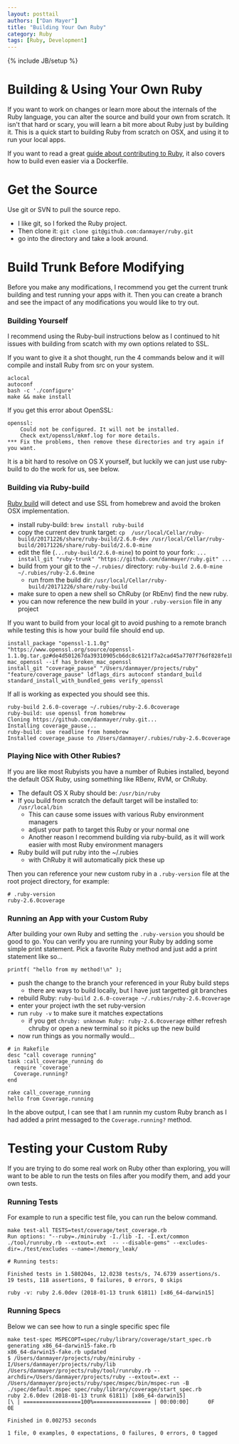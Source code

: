 ```yaml
---
layout: posttail
authors: ["Dan Mayer"]
title: "Building Your Own Ruby"
category: Ruby
tags: [Ruby, Development]
---
```

{% include JB/setup %}

# Building & Using Your Own Ruby

If you want to work on changes or learn more about the internals of the  Ruby language, you can alter the source and build your own from scratch. It isn't that hard or scary, you will learn a bit more about Ruby just by building it. This is a quick start to building Ruby from scratch on OSX, and using it to run your local apps.

If you want to read a great [guide about contributing to Ruby](http://www.sihui.io/how-to-contribute-to-ruby/), it also covers how to build even easier via a Dockerfile.  

# Get the Source

Use git or SVN to pull the source repo.

* I like git, so I forked the Ruby project.
* Then clone it: `git clone git@github.com:danmayer/ruby.git`
* go into the directory and take a look around.

# Build Trunk Before Modifying

Before you make any modifications, I recommend you get the current trunk building and test running your apps with it. Then you can create a branch and see the impact of any modifications you would like to try out.

### Building Yourself

I recommend using the Ruby-buil instructions below as I continued to hit issues with building from scatch with my own options related to SSL.

If you want to give it a shot thought, run the 4 commands below and it will compile and install Ruby from src <!--more--> on your system.

```
aclocal
autoconf
bash -c './configure'
make && make install
```

If you get this error about OpenSSL:

```
openssl:
	Could not be configured. It will not be installed.
	Check ext/openssl/mkmf.log for more details.
*** Fix the problems, then remove these directories and try again if you want.
```

It is a bit hard to resolve on OS X yourself, but luckily we can just use ruby-build to do the work for us, see below.

### Building via Ruby-build

[Ruby build](https://github.com/rbenv/ruby-build) will detect and use SSL from homebrew and avoid the broken OSX implementation. 

* install ruby-build: `brew install ruby-build`
* copy the current dev trunk target: `cp  /usr/local/Cellar/ruby-build/20171226/share/ruby-build/2.6.0-dev /usr/local/Cellar/ruby-build/20171226/share/ruby-build/2.6.0-mine`
* edit the file (`...ruby-build/2.6.0-mine`) to point to your fork: `... install_git "ruby-trunk" "https://github.com/danmayer/ruby.git" ...`
* build from your git to the `~/.rubies/` directory: `ruby-build 2.6.0-mine ~/.rubies/ruby-2.6.0mine`
   * run from the build dir: `/usr/local/Cellar/ruby-build/20171226/share/ruby-build` 
* make sure to open a new shell so ChRuby (or RbEnv) find the new ruby.
* you can now reference the new build in your `.ruby-version` file in any project

If you want to build from your local git to avoid pushing to a remote branch while testing this is how your build file should end up.

```
install_package "openssl-1.1.0g" "https://www.openssl.org/source/openssl-1.1.0g.tar.gz#de4d501267da39310905cb6dc8c6121f7a2cad45a7707f76df828fe1b85073af"  mac_openssl --if has_broken_mac_openssl
install_git "coverage_pause" "/Users/danmayer/projects/ruby" "feature/coverage_pause" ldflags_dirs autoconf standard_build standard_install_with_bundled_gems verify_openssl
```

If all is working as expected you should see this.

```
ruby-build 2.6.0-coverage ~/.rubies/ruby-2.6.0coverage
ruby-build: use openssl from homebrew
Cloning https://github.com/danmayer/ruby.git...
Installing coverage_pause...
ruby-build: use readline from homebrew
Installed coverage_pause to /Users/danmayer/.rubies/ruby-2.6.0coverage
```

### Playing Nice with Other Rubies?

If you are like most Rubyists you have a number of Rubies installed, beyond the default OSX Ruby, using something like RBenv, RVM, or ChRuby.

* The default OS X Ruby should be: `/usr/bin/ruby`
* If you build from scratch the default target will be installed to: `/usr/local/bin` 
   * This can cause some issues with various Ruby environment managers
   * adjust your path to target this Ruby or your normal one
   * Another reason I recommend building via ruby-build, as it will work easier with most Ruby environment managers
* Ruby build will put ruby into the ~/.rubies
   * with ChRuby it will automatically pick these up
   
Then you can reference your new custom ruby in a `.ruby-version` file at the root project directory, for example:

```
# .ruby-version
ruby-2.6.0coverage
```   

### Running an App with your Custom Ruby

After building your own Ruby and setting the `.ruby-version` you should be good to go. You can verify you are running your Ruby by adding some simple print statement. Pick a favorite Ruby method and just add a print statement like so...

`printf( "hello from my method!\n" );`

* push the change to the branch your referenced in your Ruby build steps
   * there are ways to build locally, but I have just targetted git branches 
* rebuild Ruby: `ruby-build 2.6.0-coverage ~/.rubies/ruby-2.6.0coverage`
* enter your project iwth the set ruby-version
* run `ruby -v` to make sure it matches expectations
   * if you get `chruby: unknown Ruby: ruby-2.6.0coverage` either refresh chruby or open a new terminal so it picks up the new build
* now run things as you normally would...

```
# in Rakefile
desc "call coverage running"
task :call_coverage_running do
  require 'coverage'
  Coverage.running?
end
```

```
rake call_coverage_running
hello from Coverage.running
```

In the above output, I can see that I am runnin my custom Ruby branch as I had added a print messaged to the `Coverage.running?` method.

# Testing your Custom Ruby

If you are trying to do some real work on Ruby other than exploring, you will want to be able to run the tests on files after you modify them, and add your own tests.

### Running Tests

For example to run a specific test file, you can run the below command.

```
make test-all TESTS=test/coverage/test_coverage.rb
Run options: "--ruby=./miniruby -I./lib -I. -I.ext/common  ./tool/runruby.rb --extout=.ext  -- --disable-gems" --excludes-dir=./test/excludes --name=!/memory_leak/

# Running tests:

Finished tests in 1.580204s, 12.0238 tests/s, 74.6739 assertions/s.
19 tests, 118 assertions, 0 failures, 0 errors, 0 skips

ruby -v: ruby 2.6.0dev (2018-01-13 trunk 61811) [x86_64-darwin15]
```

### Running Specs

Below we can see how to run a single specific spec file

```
make test-spec MSPECOPT=spec/ruby/library/coverage/start_spec.rb
generating x86_64-darwin15-fake.rb
x86_64-darwin15-fake.rb updated
$ /Users/danmayer/projects/ruby/miniruby -I/Users/danmayer/projects/ruby/lib /Users/danmayer/projects/ruby/tool/runruby.rb --archdir=/Users/danmayer/projects/ruby --extout=.ext -- /Users/danmayer/projects/ruby/spec/mspec/bin/mspec-run -B ./spec/default.mspec spec/ruby/library/coverage/start_spec.rb
ruby 2.6.0dev (2018-01-13 trunk 61811) [x86_64-darwin15]
[\ | ==================100%================== | 00:00:00]      0F      0E

Finished in 0.002753 seconds

1 file, 0 examples, 0 expectations, 0 failures, 0 errors, 0 tagged
```